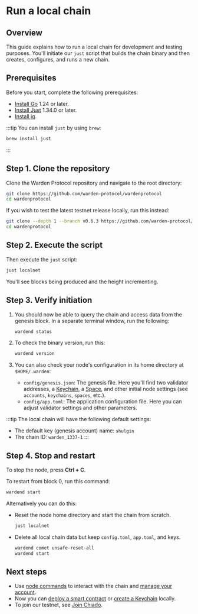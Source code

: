 ﻿---
sidebar_position: 3
---

# Run a local chain

## Overview

This guide explains how to run a local chain for development and testing purposes. You'll initiate our `just` script that builds the chain binary and then creates, configures, and runs a new chain.

## Prerequisites

Before you start, complete the following prerequisites:

- [Install Go](https://go.dev/doc/install) 1.24 or later.
- [Install Just](https://github.com/casey/just) 1.34.0 or later.
- [Install jq](https://jqlang.org/download/).

:::tip
You can install `just` by using `brew`:
   
```bash
brew install just
```
:::

## Step 1. Clone the repository

Clone the Warden Protocol repository and navigate to the root directory:
   
```bash
git clone https://github.com/warden-protocol/wardenprotocol
cd wardenprotocol
```

If you wish to test the latest testnet release locally, run this instead:

```bash
git clone --depth 1 --branch v0.6.3 https://github.com/warden-protocol/wardenprotocol
cd wardenprotocol
```

## Step 2. Execute the script

Then execute the `just` script:
   
```bash
just localnet
```

You'll see blocks being produced and the height incrementing.


## Step 3. Verify initiation

1. You should now be able to query the chain and access data from the genesis block. In a separate terminal window, run the following:
   
   ```bash
   wardend status
   ```

2. To check the binary version, run this:

   ```bash
   wardend version
   ```

3. You can also check your node's configuration in its home directory at `$HOME/.warden`:

   - `config/genesis.json`: The genesis file. Here you'll find two validator addresses, a [Keychain](/learn/glossary#keychain), a [Space](/learn/glossary#space), and other initial node settings (see `accounts`, `keychains`, `spaces`, etc.).
   - `config/app.toml`: The application configuration file. Here you can adjust validator settings and other parameters.


:::tip
The local chain will have the following default settings:
- The default key (genesis account) name: `shulgin`
- The chain ID: `warden_1337-1`
:::

## Step 4. Stop and restart

To stop the node, press **Ctrl + C**.

To restart from block 0, run this command: 

```bash
wardend start
```

Alternatively you can do this:

- Reset the node home directory and start the chain from scratch.    
  ```bash
  just localnet
  ```
- Delete all local chain data but keep `config.toml`, `app.toml`, and keys.

  ```bash
  wardend comet unsafe-reset-all
  wardend start
  ```

## Next steps

- Use [node commands](node-commands) to interact with the chain and [manage your account](/build-an-app/set-up-a-warden-account#useful-node-commands).
- Now you can [deploy a smart contract](/category/deploy-smart-contracts-on-warden) or [create a Keychain](/build-a-keychain/operate-a-keychain/create-a-keychain) locally.
- To join our testnet, see [Join Chiado](chiado-testnet/join-chiado).
